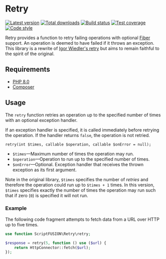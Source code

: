 Retry
=====

[![Latest version][Version image]][Releases]
[![Total downloads][Downloads image]][Downloads]
[![Build status][Build image]][Build]
[![Test coverage][Coverage image]][Coverage]
[![Code style][Style image]][Style]

Retry provides a function to retry failing operations with optional [Fiber][Fibers] support.
An operation is deemed to have failed if it throws an exception.
This library is a rewrite of [Igor Wiedler's retry](https://github.com/igorw/retry) but aims to remain faithful to the
spirit of the original.

Requirements
------------

- [PHP 8.0](http://php.net/)
- [Composer](https://getcomposer.org/)

Usage
-----

The `retry` function retries an operation up to the specified number of times with an optional exception handler.

If an exception handler is specified, it is called immediately before retrying the operation. If the handler returns
`false`, the operation is not retried.

```
retry(int $times, callable $operation, callable $onError = null);
```
* `$times`&mdash;Maximum number of times the operation may run.
* `$operation`&mdash;Operation to run up to the specified number of times.
* `$onError`&mdash;Optional. Exception handler that receives the thrown exception as its first argument.

Note in the original library, `$times` specifies the number of *retries* and therefore the operation could run up to
`$times + 1` times. In this version, `$times` specifies exactly the number of times the operation may run such that if
zero (`0`) is specified it will not run.

### Example

The following code fragment attempts to fetch data from a URL over HTTP up to five times.

```php
use function ScriptFUSION\Retry\retry;

$response = retry(5, function () use ($url) {
    return HttpConnector::fetch($url);
});
```


  [Fibers]: https://www.php.net/manual/en/language.fibers.php

  [Releases]: https://github.com/ScriptFUSION/Retry/releases
  [Version image]: https://poser.pugx.org/scriptfusion/retry/v/stable "Latest version"
  [Downloads]: https://packagist.org/packages/scriptfusion/retry
  [Downloads image]: https://poser.pugx.org/scriptfusion/retry/downloads "Total downloads"
  [Build]: https://github.com/ScriptFUSION/Retry/actions/workflows/Tests.yaml
  [Build image]: https://github.com/ScriptFUSION/Retry/actions/workflows/Tests.yaml/badge.svg "Build status"
  [Coverage]: https://coveralls.io/github/ScriptFUSION/Retry
  [Coverage image]: https://coveralls.io/repos/ScriptFUSION/Retry/badge.svg "Test coverage"
  [Style]: https://styleci.io/repos/62990558
  [Style image]: https://styleci.io/repos/62990558/shield?style=flat "Code style"
